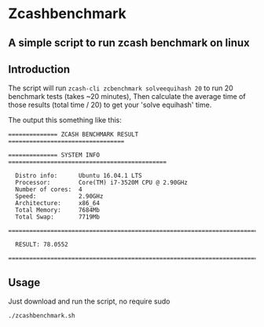 # Zcashbenchmark
## A simple script to run zcash benchmark on linux
## Introduction
The script will run `zcash-cli zcbenchmark solveequihash 20` to run 20 benchmark tests (takes ~20 minutes),
Then calculate the average time of those results (total time / 20) to get your 'solve equihash' time.

The output this something like this:
```shel
============== ZCASH BENCHMARK RESULT =================================

============== SYSTEM INFO =============================================

  Distro info:	    Ubuntu 16.04.1 LTS
  Processor:        Core(TM) i7-3520M CPU @ 2.90GHz
  Number of cores:  4
  Speed:            2.90GHz
  Architecture:     x86_64
  Total Memory:     7684Mb
  Total Swap:       7719Mb

=======================================================================

  RESULT: 78.0552

=======================================================================
```
## Usage
Just download and  run the script, no require sudo
```
./zcashbenchmark.sh
```




